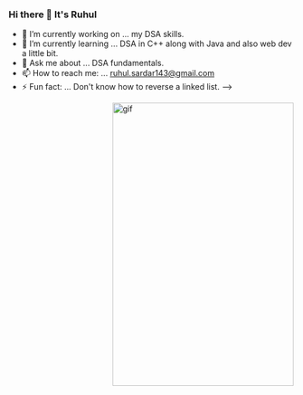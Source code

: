 ### Hi there 👋 It's Ruhul

- 🔭 I’m currently working on ... my DSA skills.
- 🌱 I’m currently learning ... DSA in C++ along with Java and also web dev a little bit.
- 💬 Ask me about ... DSA fundamentals.
- 📫 How to reach me: ... ruhul.sardar143@gmail.com
- ⚡ Fun fact: ... Don't know how to reverse a linked list.
-->
<p><img align="right" alt="gif" src"https://tenor.com/view/gojo-satoru-jujutsu-kaisen-gif-19188408" width="320" height="500"></p>
